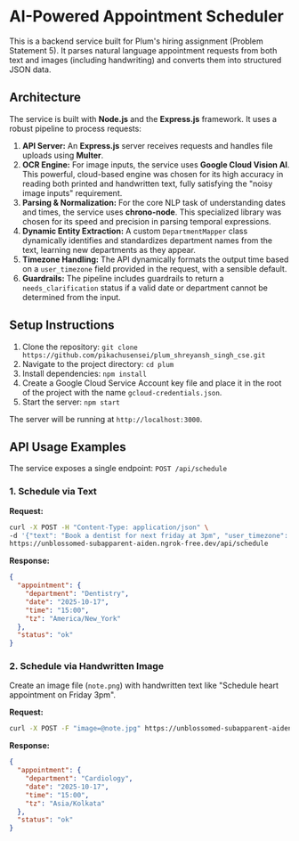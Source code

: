 # AI-Powered Appointment Scheduler

This is a backend service built for Plum's hiring assignment (Problem Statement 5). It parses natural language appointment requests from both text and images (including handwriting) and converts them into structured JSON data.

## Architecture

The service is built with **Node.js** and the **Express.js** framework. It uses a robust pipeline to process requests:

1.  **API Server:** An **Express.js** server receives requests and handles file uploads using **Multer**.
2.  **OCR Engine:** For image inputs, the service uses **Google Cloud Vision AI**. This powerful, cloud-based engine was chosen for its high accuracy in reading both printed and handwritten text, fully satisfying the "noisy image inputs" requirement.
3.  **Parsing & Normalization:** For the core NLP task of understanding dates and times, the service uses **chrono-node**. This specialized library was chosen for its speed and precision in parsing temporal expressions.
4.  **Dynamic Entity Extraction:** A custom `DepartmentMapper` class dynamically identifies and standardizes department names from the text, learning new departments as they appear.
5.  **Timezone Handling:** The API dynamically formats the output time based on a `user_timezone` field provided in the request, with a sensible default.
6.  **Guardrails:** The pipeline includes guardrails to return a `needs_clarification` status if a valid date or department cannot be determined from the input.

## Setup Instructions

1.  Clone the repository:
    `git clone https://github.com/pikachusensei/plum_shreyansh_singh_cse.git`
2.  Navigate to the project directory:
    `cd plum`
3.  Install dependencies:
    `npm install`
4.  Create a Google Cloud Service Account key file and place it in the root of the project with the name `gcloud-credentials.json`.
5.  Start the server:
    `npm start`

The server will be running at `http://localhost:3000`.

## API Usage Examples

The service exposes a single endpoint: `POST /api/schedule`

### 1. Schedule via Text

**Request:**
```bash
curl -X POST -H "Content-Type: application/json" \
-d '{"text": "Book a dentist for next friday at 3pm", "user_timezone": "America/New_York"}' \
https://unblossomed-subapparent-aiden.ngrok-free.dev/api/schedule
```
**Response:**
```json
{
  "appointment": {
    "department": "Dentistry",
    "date": "2025-10-17",
    "time": "15:00",
    "tz": "America/New_York"
  },
  "status": "ok"
}
```

### 2. Schedule via Handwritten Image

Create an image file (`note.png`) with handwritten text like "Schedule heart appointment on Friday 3pm".

**Request:**
```bash
curl -X POST -F "image=@note.jpg" https://unblossomed-subapparent-aiden.ngrok-free.dev/api/schedule
```
**Response:**
```json
{
  "appointment": {
    "department": "Cardiology",
    "date": "2025-10-17",
    "time": "15:00",
    "tz": "Asia/Kolkata"
  },
  "status": "ok"
}
```
